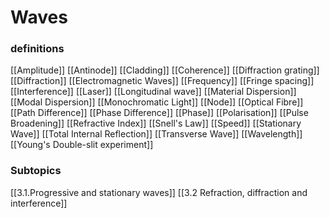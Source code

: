 # Waves

### definitions
[[Amplitude]]
[[Antinode]]
[[Cladding]]
[[Coherence]]
[[Diffraction grating]]
[[Diffraction]]
[[Electromagnetic Waves]]
[[Frequency]]
[[Fringe spacing]]
[[Interference]]
[[Laser]]
[[Longitudinal wave]]
[[Material Dispersion]]
[[Modal Dispersion]]
[[Monochromatic Light]]
[[Node]]
[[Optical Fibre]]
[[Path Difference]]
[[Phase Difference]]
[[Phase]]
[[Polarisation]]
[[Pulse Broadening]]
[[Refractive Index]]
[[Snell's Law]]
[[Speed]]
[[Stationary Wave]]
[[Total Internal Reflection]]
[[Transverse Wave]]
[[Wavelength]]
[[Young's Double-slit experiment]]

### Subtopics
[[3.1.Progressive and stationary waves]]
[[3.2 Refraction, diffraction and interference]]